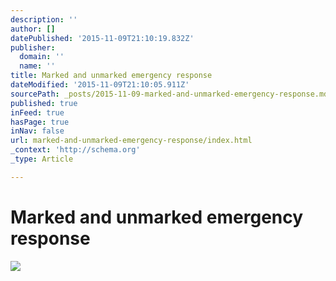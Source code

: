 ```yaml
---
description: ''
author: []
datePublished: '2015-11-09T21:10:19.832Z'
publisher:
  domain: ''
  name: ''
title: Marked and unmarked emergency response
dateModified: '2015-11-09T21:10:05.911Z'
sourcePath: _posts/2015-11-09-marked-and-unmarked-emergency-response.md
published: true
inFeed: true
hasPage: true
inNav: false
url: marked-and-unmarked-emergency-response/index.html
_context: 'http://schema.org'
_type: Article

---
```

# Marked and unmarked emergency response
![](https://the-grid-user-content.s3-us-west-2.amazonaws.com/24a6858f-f174-4b3b-99af-4d6a04f88c77.png)